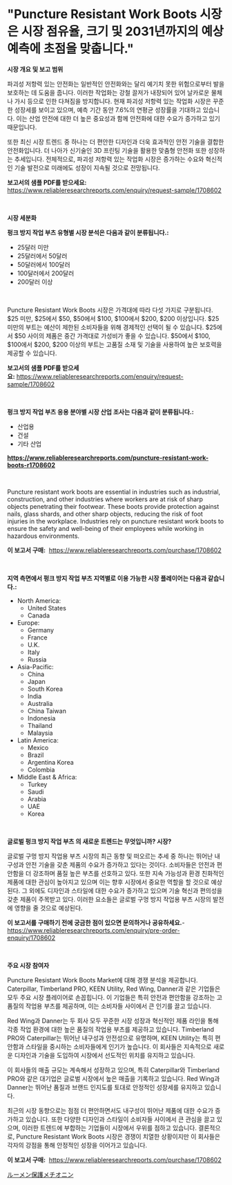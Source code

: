 <p><h1>"Puncture Resistant Work Boots 시장은 시장 점유율, 크기 및 2031년까지의 예상 예측에 초점을 맞춥니다."</h1></p><p><strong>시장 개요 및 보고 범위</strong></p>
<p><p>파괴성 저항력 있는 안전화는 일반적인 안전화와는 달리 예기치 못한 위험으로부터 발을 보호하는 데 도움을 줍니다. 이러한 작업화는 강철 끌저가 내장되어 있어 날카로운 물체나 가시 등으로 인한 다쳐짐을 방지합니다. 현재 파괴성 저항력 있는 작업화 시장은 꾸준한 성장세를 보이고 있으며, 예측 기간 동안 7.6%의 연평균 성장률을 기대하고 있습니다. 이는 산업 안전에 대한 더 높은 중요성과 함께 안전화에 대한 수요가 증가하고 있기 때문입니다.</p><p>또한 최신 시장 트렌드 중 하나는 더 편안한 디자인과 더욱 효과적인 안전 기술을 결합한 안전화입니다. 더 나아가 신기술인 3D 프린팅 기술을 활용한 맞춤형 안전화 또한 성장하는 추세입니다. 전체적으로, 파괴성 저항력 있는 작업화 시장은 증가하는 수요와 혁신적인 기술 발전으로 미래에도 성장이 지속될 것으로 전망됩니다.</p></p>
<p><strong>보고서의 샘플 PDF를 받으세요:</strong> <a href="https://www.reliableresearchreports.com/enquiry/request-sample/1708602">https://www.reliableresearchreports.com/enquiry/request-sample/1708602</a></p>
<p>&nbsp;</p>
<p><strong>시장 세분화</strong></p>
<p><strong>펑크 방지 작업 부츠 유형별 시장 분석은 다음과 같이 분류됩니다.:</strong></p>
<p><ul><li>25달러 미만</li><li>25달러에서 50달러</li><li>50달러에서 100달러</li><li>100달러에서 200달러</li><li>200달러 이상</li></ul></p>
<p>&nbsp;</p>
<p><p>Puncture Resistant Work Boots 시장은 가격대에 따라 다섯 가지로 구분됩니다. $25 미만, $25에서 $50, $50에서 $100, $100에서 $200, $200 이상입니다. $25 미만의 부트는 예산이 제한된 소비자들을 위해 경제적인 선택이 될 수 있습니다. $25에서 $50 사이의 제품은 중간 가격대로 가성비가 좋을 수 있습니다. $50에서 $100, $100에서 $200, $200 이상의 부트는 고품질 소재 및 기술을 사용하여 높은 보호력을 제공할 수 있습니다.</p></p>
<p><strong>보고서의 샘플 PDF를 받으세요:</strong>&nbsp;<a href="https://www.reliableresearchreports.com/enquiry/request-sample/1708602">https://www.reliableresearchreports.com/enquiry/request-sample/1708602</a></p>
<p>&nbsp;</p>
<p><strong> 펑크 방지 작업 부츠 응용 분야별 시장 산업 조사는 다음과 같이 분류됩니다.:</strong></p>
<p><ul><li>산업용</li><li>건설</li><li>기타 산업</li></ul></p>
<p><strong><a href="https://www.reliableresearchreports.com/puncture-resistant-work-boots-r1708602">https://www.reliableresearchreports.com/puncture-resistant-work-boots-r1708602</a></strong></p>
<p>&nbsp;</p>
<p><p>Puncture resistant work boots are essential in industries such as industrial, construction, and other industries where workers are at risk of sharp objects penetrating their footwear. These boots provide protection against nails, glass shards, and other sharp objects, reducing the risk of foot injuries in the workplace. Industries rely on puncture resistant work boots to ensure the safety and well-being of their employees while working in hazardous environments.</p></p>
<p><strong>이 보고서 구매:</strong>&nbsp; <a href="https://www.reliableresearchreports.com/purchase/1708602">https://www.reliableresearchreports.com/purchase/1708602</a></p>
<p>&nbsp;</p>
<p><strong>지역 측면에서 펑크 방지 작업 부츠 지역별로 이용 가능한 시장 플레이어는 다음과 같습니다.:</strong></p>
<p><ul>
    <li>
        North America:
        <ul>
            <li>United States</li>
            <li>Canada</li>
        </ul>
    </li>
    <li>
        Europe:
        <ul>
            <li>Germany</li>
            <li>France</li>
            <li>U.K.</li>
            <li>Italy</li>
            <li>Russia</li>
        </ul>
    </li>
    <li>
        Asia-Pacific:
        <ul>
            <li>China</li>
            <li>Japan</li>
            <li>South Korea</li>
            <li>India</li>
            <li>Australia</li>
            <li>China Taiwan</li>
            <li>Indonesia</li>
            <li>Thailand</li>
            <li>Malaysia</li>
        </ul>
    </li>
    <li>
        Latin America:
        <ul>
            <li>Mexico</li>
            <li>Brazil</li>
            <li>Argentina Korea</li>
            <li>Colombia</li>
        </ul>
    </li>
    <li>
        Middle East & Africa:
        <ul>
            <li>Turkey</li>
            <li>Saudi</li>
            <li>Arabia</li>
            <li>UAE</li>
            <li>Korea</li>
        </ul>
    </li>
    </ul></p>
<p>&nbsp;</p>
<p><strong>글로벌 펑크 방지 작업 부츠 의 새로운 트렌드는 무엇입니까? 시장?</strong></p>
<p><p>글로벌 구멍 방지 작업용 부츠 시장의 최근 동향 및 떠오르는 추세 중 하나는 뛰어난 내구성과 안전 기술을 갖춘 제품의 수요가 증가하고 있다는 것이다. 소비자들은 안전과 편안함을 더 강조하며 품질 높은 부츠를 선호하고 있다. 또한 지속 가능성과 환경 친화적인 제품에 대한 관심이 높아지고 있으며 이는 향후 시장에서 중요한 역할을 할 것으로 예상된다. 그 외에도 디자인과 스타일에 대한 수요가 증가하고 있으며 기술 혁신과 편의성을 갖춘 제품이 주목받고 있다. 이러한 요소들은 글로벌 구멍 방지 작업용 부츠 시장의 발전에 영향을 줄 것으로 예상된다.</p></p>
<p><strong>이 보고서를 구매하기 전에 궁금한 점이 있으면 문의하거나 공유하세요.</strong>- <a href="https://www.reliableresearchreports.com/enquiry/pre-order-enquiry/1708602">https://www.reliableresearchreports.com/enquiry/pre-order-enquiry/1708602</a></p>
<p>&nbsp;</p>
<p><strong>주요 시장 참여자</strong></p>
<p><p>Puncture Resistant Work Boots Market에 대해 경쟁 분석을 제공합니다. Caterpillar, Timberland PRO, KEEN Utility, Red Wing, Danner과 같은 기업들은 모두 주요 시장 플레이어로 손꼽힙니다. 이 기업들은 특히 안전과 편안함을 강조하는 고품질의 작업용 부츠를 제공하며, 이는 소비자들 사이에서 큰 인기를 끌고 있습니다.</p><p>Red Wing과 Danner는 두 회사 모두 꾸준한 시장 성장과 혁신적인 제품 라인을 통해 각종 작업 환경에 대한 높은 품질의 작업용 부츠를 제공하고 있습니다. Timberland PRO와 Caterpillar는 뛰어난 내구성과 안전성으로 유명하며, KEEN Utility는 특히 편안함과 스타일을 중시하는 소비자들에게 인기가 높습니다. 이 회사들은 지속적으로 새로운 디자인과 기술을 도입하여 시장에서 선도적인 위치를 유지하고 있습니다.</p><p>이 회사들의 매출 규모는 계속해서 성장하고 있으며, 특히 Caterpillar와 Timberland PRO와 같은 대기업은 글로벌 시장에서 높은 매출을 기록하고 있습니다. Red Wing과 Danner는 뛰어난 품질과 브랜드 인지도를 토대로 안정적인 성장세를 유지하고 있습니다.</p><p>최근의 시장 동향으로는 점점 더 편안하면서도 내구성이 뛰어난 제품에 대한 수요가 증가하고 있습니다. 또한 다양한 디자인과 스타일이 소비자들 사이에서 큰 관심을 끌고 있으며, 이러한 트렌드에 부합하는 기업들이 시장에서 우위를 점하고 있습니다. 결론적으로, Puncture Resistant Work Boots 시장은 경쟁이 치열한 상황이지만 이 회사들은 각자의 강점을 통해 안정적인 성장을 이어가고 있습니다.</p></p>
<p><strong>이 보고서 구매:</strong>&nbsp;&nbsp;<a href="https://www.reliableresearchreports.com/purchase/1708602">https://www.reliableresearchreports.com/purchase/1708602</a></p>
<p><p><a href="https://github.com/ppmazlotr77499/Market-Research-Report-List-1/blob/main/180164820423.md">ルーメン保護メチオニン</a></p></p>